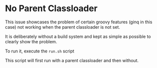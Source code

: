 # No Parent Classloader
This issue showcases the problem of certain groovy features (ginq in this case) not working when the parent classloader is not set.

It is deliberately without a build system and kept as simple as possible to clearly show the problem.

To run it, execute the `run.sh` script

This script will first run with a parent classloader and then without.
